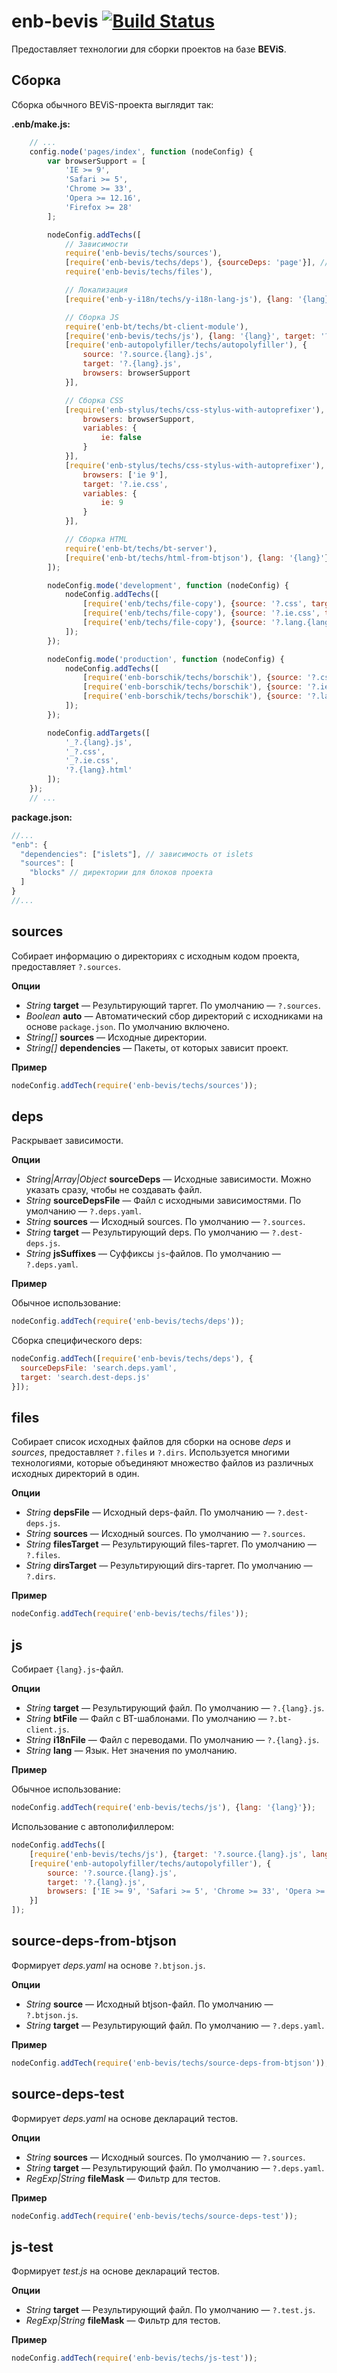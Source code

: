 enb-bevis [![Build Status](https://travis-ci.org/enb-make/enb-bevis.png?branch=master)](https://travis-ci.org/enb-make/enb-bevis)
==========

Предоставляет технологии для сборки проектов на базе **BEViS**.

Сборка
------

Сборка обычного BEViS-проекта выглядит так:

**.enb/make.js:**
```javascript
    // ...
    config.node('pages/index', function (nodeConfig) {
        var browserSupport = [
            'IE >= 9',
            'Safari >= 5',
            'Chrome >= 33',
            'Opera >= 12.16',
            'Firefox >= 28'
        ];

        nodeConfig.addTechs([
            // Зависимости
            require('enb-bevis/techs/sources'),
            [require('enb-bevis/techs/deps'), {sourceDeps: 'page'}], // начинаем сборку с блока page
            require('enb-bevis/techs/files'),

            // Локализация
            [require('enb-y-i18n/techs/y-i18n-lang-js'), {lang: '{lang}'}],

            // Сборка JS
            require('enb-bt/techs/bt-client-module'),
            [require('enb-bevis/techs/js'), {lang: '{lang}', target: '?.source.{lang}.js'}],
            [require('enb-autopolyfiller/techs/autopolyfiller'), {
                source: '?.source.{lang}.js',
                target: '?.{lang}.js',
                browsers: browserSupport
            }],

            // Сборка CSS
            [require('enb-stylus/techs/css-stylus-with-autoprefixer'), {
                browsers: browserSupport,
                variables: {
                    ie: false
                }
            }],
            [require('enb-stylus/techs/css-stylus-with-autoprefixer'), {
                browsers: ['ie 9'],
                target: '?.ie.css',
                variables: {
                    ie: 9
                }
            }],

            // Сборка HTML
            require('enb-bt/techs/bt-server'),
            [require('enb-bt/techs/html-from-btjson'), {lang: '{lang}'}]
        ]);

        nodeConfig.mode('development', function (nodeConfig) {
            nodeConfig.addTechs([
                [require('enb/techs/file-copy'), {source: '?.css', target: '_?.css'}],
                [require('enb/techs/file-copy'), {source: '?.ie.css', target: '_?.ie.css'}],
                [require('enb/techs/file-copy'), {source: '?.lang.{lang}.js', target: '_?.lang.{lang}.js'}]
            ]);
        });

        nodeConfig.mode('production', function (nodeConfig) {
            nodeConfig.addTechs([
                [require('enb-borschik/techs/borschik'), {source: '?.css', target: '_?.css', freeze: true}],
                [require('enb-borschik/techs/borschik'), {source: '?.ie.css', target: '_?.ie.css', freeze: true}],
                [require('enb-borschik/techs/borschik'), {source: '?.lang.{lang}.js', target: '_?.lang.{lang}.js'}]
            ]);
        });

        nodeConfig.addTargets([
            '_?.{lang}.js',
            '_?.css',
            '_?.ie.css',
            '?.{lang}.html'
        ]);
    });
    // ...
```

**package.json:**
```javascript
//...
"enb": {
  "dependencies": ["islets"], // зависимость от islets
  "sources": [
    "blocks" // директории для блоков проекта
  ]
}
//...
```

sources
-------

Собирает информацию о директориях с исходным кодом проекта, предоставляет `?.sources`.

**Опции**

* *String* **target** — Результирующий таргет. По умолчанию — `?.sources`.
* *Boolean* **auto** — Автоматический сбор директорий с исходниками на основе `package.json`.
  По умолчанию включено.
* *String[]* **sources** — Исходные директории.
* *String[]* **dependencies** — Пакеты, от которых зависит проект.

**Пример**

```javascript
nodeConfig.addTech(require('enb-bevis/techs/sources'));
```

deps
----

Раскрывает зависимости.

**Опции**

* *String|Array|Object* **sourceDeps** — Исходные зависимости. Можно указать сразу, чтобы не создавать файл.
* *String* **sourceDepsFile** — Файл с исходными зависимостями. По умолчанию — `?.deps.yaml`.
* *String* **sources** — Исходный sources. По умолчанию — `?.sources`.
* *String* **target** — Результирующий deps. По умолчанию — `?.dest-deps.js`.
* *String* **jsSuffixes** — Суффиксы `js`-файлов. По умолчанию — `?.deps.yaml`.

**Пример**

Обычное использование:
```javascript
nodeConfig.addTech(require('enb-bevis/techs/deps'));
```

Сборка специфического deps:
```javascript
nodeConfig.addTech([require('enb-bevis/techs/deps'), {
  sourceDepsFile: 'search.deps.yaml',
  target: 'search.dest-deps.js'
}]);
```

files
-----

Собирает список исходных файлов для сборки на основе *deps* и *sources*, предоставляет `?.files` и `?.dirs`.
Используется многими технологиями, которые объединяют множество файлов из различных исходных директорий в один.

**Опции**

* *String* **depsFile** — Исходный deps-файл. По умолчанию — `?.dest-deps.js`.
* *String* **sources** — Исходный sources. По умолчанию — `?.sources`.
* *String* **filesTarget** — Результирующий files-таргет. По умолчанию — `?.files`.
* *String* **dirsTarget** — Результирующий dirs-таргет. По умолчанию — `?.dirs`.

**Пример**

```javascript
nodeConfig.addTech(require('enb-bevis/techs/files'));
```


js
---

Собирает `{lang}.js`-файл.

**Опции**

* *String* **target** — Результирующий файл. По умолчанию — `?.{lang}.js`.
* *String* **btFile** — Файл с BT-шаблонами. По умолчанию — `?.bt-client.js`.
* *String* **i18nFile** — Файл с переводами. По умолчанию — `?.{lang}.js`.
* *String* **lang** — Язык. Нет значения по умолчанию.

**Пример**

Обычное использование:
```javascript
nodeConfig.addTech(require('enb-bevis/techs/js'), {lang: '{lang}'});
```

Использование с автополифиллером:
```javascript
nodeConfig.addTechs([
    [require('enb-bevis/techs/js'), {target: '?.source.{lang}.js', lang: '{lang}'}],
    [require('enb-autopolyfiller/techs/autopolyfiller'), {
        source: '?.source.{lang}.js',
        target: '?.{lang}.js',
        browsers: ['IE >= 9', 'Safari >= 5', 'Chrome >= 33', 'Opera >= 12.16', 'Firefox >= 28']
    }]
]);
```

source-deps-from-btjson
-----------------------

Формирует *deps.yaml* на основе `?.btjson.js`.

**Опции**

* *String* **source** — Исходный btjson-файл. По умолчанию — `?.btjson.js`.
* *String* **target** — Результирующий файл. По умолчанию — `?.deps.yaml`.

**Пример**

```javascript
nodeConfig.addTech(require('enb-bevis/techs/source-deps-from-btjson'));
```

source-deps-test
----------------

Формирует *deps.yaml* на основе деклараций тестов.

**Опции**

* *String* **sources** — Исходный sources. По умолчанию — `?.sources`.
* *String* **target** — Результирующий файл. По умолчанию — `?.deps.yaml`.
* *RegExp|String* **fileMask** — Фильтр для тестов.

**Пример**

```javascript
nodeConfig.addTech(require('enb-bevis/techs/source-deps-test'));
```

js-test
-------

Формирует *test.js* на основе деклараций тестов.

**Опции**

* *String* **target** — Результирующий файл. По умолчанию — `?.test.js`.
* *RegExp|String* **fileMask** — Фильтр для тестов.

**Пример**

```javascript
nodeConfig.addTech(require('enb-bevis/techs/js-test'));
```

